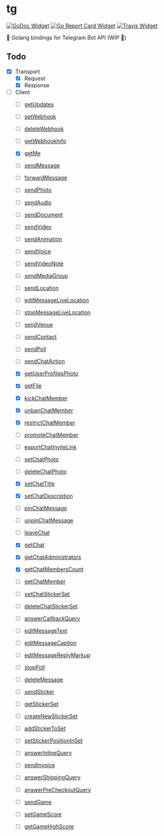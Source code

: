 # tg

[![GoDoc Widget]][GoDoc]
[![Go Report Card Widget]][Go Report Card]
[![Travis Widget]][Travis]

🤖 Golang bindings for Telegram Bot API (WIP 🚧)


## Todo

 - [x] Transport
   - [x] Request
   - [x] Response
 - [ ] Client
   - [ ] [getUpdates](https://core.telegram.org/bots/api#getUpdates)
   - [ ] [setWebhook](https://core.telegram.org/bots/api#setwebhook)
   - [ ] [deleteWebhook](https://core.telegram.org/bots/api#deletewebhook)
   - [ ] [getWebhookInfo](https://core.telegram.org/bots/api#getwebhookinfo)
   - [x] [getMe](https://core.telegram.org/bots/api#getme)
   - [ ] [sendMessage](https://core.telegram.org/bots/api#sendmessage)
   - [ ] [forwardMessage](https://core.telegram.org/bots/api#forwardmessage)
   - [ ] [sendPhoto](https://core.telegram.org/bots/api#sendphoto)
   - [ ] [sendAudio](https://core.telegram.org/bots/api#sendaudio)
   - [ ] [sendDocument](https://core.telegram.org/bots/api#senddocument)
   - [ ] [sendVideo](https://core.telegram.org/bots/api#sendvideo)
   - [ ] [sendAnimation](https://core.telegram.org/bots/api#sendanimation)
   - [ ] [sendVoice](https://core.telegram.org/bots/api#sendvoice)
   - [ ] [sendVideoNote](https://core.telegram.org/bots/api#sendvideonote)
   - [ ] [sendMediaGroup](https://core.telegram.org/bots/api#sendMediaGroup)
   - [ ] [sendLocation](https://core.telegram.org/bots/api#sendlocation)
   - [ ] [editMessageLiveLocation](https://core.telegram.org/bots/api#editmessagelivelocation)
   - [ ] [stopMessageLiveLocation](https://core.telegram.org/bots/api#stopmessagelivelocation)
   - [ ] [sendVenue](https://core.telegram.org/bots/api#sendvenue)
   - [ ] [sendContact](https://core.telegram.org/bots/api#sendcontact)
   - [ ] [sendPoll](https://core.telegram.org/bots/api#sendpoll)
   - [ ] [sendChatAction](https://core.telegram.org/bots/api#sendchataction)
   - [x] [getUserProfilesPhoto](https://core.telegram.org/bots/api#getuserprofilephotos)
   - [x] [getFile](https://core.telegram.org/bots/api#getfile)
   - [x] [kickChatMember](https://core.telegram.org/bots/api#kickchatmember)
   - [x] [unbanChatMember](https://core.telegram.org/bots/api#unbanchatmember)
   - [x] [restrictChatMember](https://core.telegram.org/bots/api#restrictchatmember)
   - [ ] [promoteChatMember](https://core.telegram.org/bots/api#promotechatmember)
   - [ ] [exportChatInviteLink](https://core.telegram.org/bots/api#exportchatinvitelink)
   - [ ] [setChatPhoto](https://core.telegram.org/bots/api#setchatphoto)
   - [ ] [deleteChatPhoto](https://core.telegram.org/bots/api#deletechatphoto)
   - [x] [setChatTitle](https://core.telegram.org/bots/api#setchattitle)
   - [x] [setChatDescription](https://core.telegram.org/bots/api#setchatdescription)
   - [ ] [pinChatMessage](https://core.telegram.org/bots/api#pinchatmessage)
   - [ ] [unpinChatMessage](https://core.telegram.org/bots/api#unpinchatmessage)
   - [ ] [leaveChat](https://core.telegram.org/bots/api#leavechat)
   - [x] [getChat](https://core.telegram.org/bots/api#getchat)
   - [x] [getChatAdministrators](https://core.telegram.org/bots/api#getchatadministrators)
   - [x] [getChatMembersCount](https://core.telegram.org/bots/api#getchatmemberscount)
   - [ ] [getChatMember](https://core.telegram.org/bots/api#getchatmember)
   - [ ] [setChatStickerSet](https://core.telegram.org/bots/api#setchatstickerset)
   - [ ] [deleteChatStickerSet](https://core.telegram.org/bots/api#deletechatstickerset)
   - [ ] [answerCallbackQuery](https://core.telegram.org/bots/api#answercallbackquery)
   - [ ] [editMessageText](https://core.telegram.org/bots/api#editmessagetext)
   - [ ] [editMessageCaption](https://core.telegram.org/bots/api#editmessagecaption)
   - [ ] [editMessageReplyMarkup](https://core.telegram.org/bots/api#editmessagereplymarkup)
   - [ ] [stopPoll](https://core.telegram.org/bots/api#stoppoll)
   - [ ] [deleteMessage](https://core.telegram.org/bots/api#deletemessage)
   - [ ] [sendSticker](https://core.telegram.org/bots/api#sendsticker)
   - [ ] [getStickerSet](https://core.telegram.org/bots/api#getstickerset)
   - [ ] [createNewStickerSet](https://core.telegram.org/bots/api#createnewstickerset)
   - [ ] [addStickerToSet](https://core.telegram.org/bots/api#addstickertoset)
   - [ ] [setStickerPositionInSet](https://core.telegram.org/bots/api#setstickerpositioninset)
   - [ ] [answerInlineQuery](https://core.telegram.org/bots/api#answerinlinequery)
   - [ ] [sendInvoice](https://core.telegram.org/bots/api#payments)
   - [ ] [answerShippingQuery](https://core.telegram.org/bots/api#answershippingquery)
   - [ ] [answerPreCheckoutQuery](https://core.telegram.org/bots/api#answerprecheckoutquery)
   - [ ] [sendGame](https://core.telegram.org/bots/api#sendgame)
   - [ ] [setGameScore](https://core.telegram.org/bots/api#setgamescore)
   - [ ] [getGameHighScore](https://core.telegram.org/bots/api#setgamescore)


[GoDoc]: https://godoc.org/github.com/mr-linch/go-tg
[GoDoc Widget]: https://godoc.org/github.com/mr-linch/go-tg?status.svg
[Go Report Card]: https://goreportcard.com/report/github.com/mr-linch/go-tg
[Go Report Card Widget]: https://goreportcard.com/badge/github.com/mr-linch/go-tg
[Travis]: https://travis-ci.org/mr-linch/go-tg
[Travis Widget]: https://travis-ci.org/mr-linch/go-tg.svg?branch=master